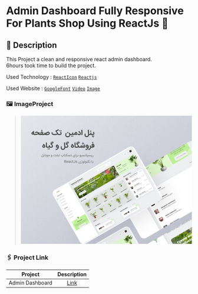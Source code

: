 # Admin Dashboard Fully Responsive For Plants Shop Using ReactJs 🍳

## 🤔 Description

This Project a clean and responsive react admin dashboard.</br>
6hours took time to build the project.

Used Technology :  [`ReactIcon`](https://react-icons.github.io/react-icons) [`Reactjs`](https://reactjs.org/)

  
Used Website : [`GoogleFont`](https://fonts.google.com/) [`Video`](https://pixabay.com/videos/) [`Image`](https://www.pexels.com/)

  ### 🖼️ ImageProject
  > ![This is an image](https://github.com/mhdi-nzari/Admin-Dashboard-Using-ReactJS/blob/master/imageProject.jpg)

  ### 🖇️ Project Link 
 
  | Project  | Description |
  | :---: | :---: |
  | Admin Dashboard  | [Link](https://mhdi-nzari.github.io/Admin-Dashboard-Using-ReactJS/)  |
